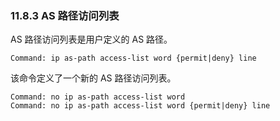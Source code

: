 ### 11.8.3 AS 路径访问列表

AS 路径访问列表是用户定义的 AS 路径。

```shell
Command: ip as-path access-list word {permit|deny} line
```

该命令定义了一个新的 AS 路径访问列表。

```shell
Command: no ip as-path access-list word
Command: no ip as-path access-list word {permit|deny} line
```

